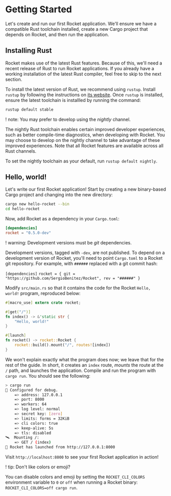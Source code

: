 # Getting Started

Let's create and run our first Rocket application. We'll ensure we have a
compatible Rust toolchain installed, create a new Cargo project that depends on
Rocket, and then run the application.

## Installing Rust

Rocket makes use of the latest Rust features. Because of this, we'll need a
recent release of Rust to run Rocket applications. If you already have a working
installation of the latest Rust compiler, feel free to skip to the next section.

To install the latest version of Rust, we recommend using `rustup`. Install
`rustup` by following the instructions on [its website](https://rustup.rs/).
Once `rustup` is installed, ensure the latest toolchain is installled by running
the command:

```sh
rustup default stable
```

! note: You may prefer to develop using the _nightly_ channel.

  The nightly Rust toolchain enables certain improved developer experiences,
  such as better compile-time diagnostics, when developing with Rocket. You may
  choose to develop on the nightly channel to take advantage of these improved
  experiences. Note that all Rocket features are available across all Rust
  channels.

  To set the nightly toolchain as your default, run `rustup default nightly`.

## Hello, world!

Let's write our first Rocket application! Start by creating a new binary-based
Cargo project and changing into the new directory:

```sh
cargo new hello-rocket --bin
cd hello-rocket
```

Now, add Rocket as a dependency in your `Cargo.toml`:

```toml
[dependencies]
rocket = "0.5.0-dev"
```

! warning: Development versions must be _git_ dependencies.

  Development versions, tagged with `-dev`, are not published. To depend on a
  development version of Rocket, you'll need to point `Cargo.toml` to a Rocket
  git repository. For example, with `######` replaced with a git commit hash:

  `
  [dependencies]
  `
  `
  rocket = { git = "https://github.com/SergioBenitez/Rocket", rev = "######" }
  `

Modify `src/main.rs` so that it contains the code for the Rocket `Hello, world!`
program, reproduced below:

```rust
#[macro_use] extern crate rocket;

#[get("/")]
fn index() -> &'static str {
    "Hello, world!"
}

#[launch]
fn rocket() -> rocket::Rocket {
    rocket::build().mount("/", routes![index])
}
```

We won't explain exactly what the program does now; we leave that for the rest
of the guide. In short, it creates an `index` route, _mounts_ the route at the
`/` path, and launches the application. Compile and run the program with `cargo
run`. You should see the following:

```sh
> cargo run
🔧 Configured for debug.
    => address: 127.0.0.1
    => port: 8000
    => workers: 64
    => log level: normal
    => secret key: [zero]
    => limits: forms = 32KiB
    => cli colors: true
    => keep-alive: 5s
    => tls: disabled
🛰  Mounting /:
    => GET / (index)
🚀 Rocket has launched from http://127.0.0.1:8000
```

Visit `http://localhost:8000` to see your first Rocket application in action!

! tip: Don't like colors or emoji?

  You can disable colors and emoji by setting the `ROCKET_CLI_COLORS`
  environment variable to `0` or `off` when running a Rocket binary:
  `ROCKET_CLI_COLORS=off cargo run`.
